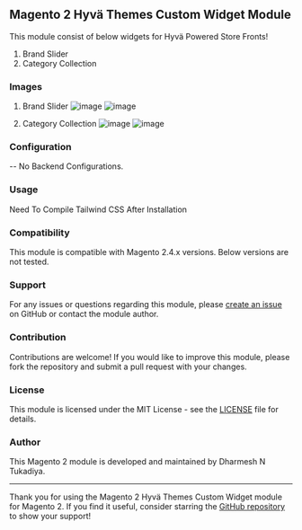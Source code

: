 ## Magento 2 Hyvä Themes Custom Widget Module

This module consist of below widgets for Hyvä Powered Store Fronts!

1. Brand Slider
2. Category Collection

### Images
1. Brand Slider
![image](https://github.com/dharmesh-tukadiya/hyva-widgets/assets/140082778/253bfe26-66a0-4165-b136-3e65f10a9710)
![image](https://github.com/dharmesh-tukadiya/hyva-widgets/assets/140082778/f669f709-6785-48d3-902a-8ef770cc7090)

2. Category Collection
![image](https://github.com/dharmesh-tukadiya/hyva-widgets/assets/140082778/aa659144-1be0-4b84-a3aa-d11362450c7d)
![image](https://github.com/dharmesh-tukadiya/hyva-widgets/assets/140082778/fe1953a9-994b-4c37-8fee-28a6e2ea4628)


### Configuration
-- No Backend Configurations.

### Usage
Need To Compile Tailwind CSS After Installation

### Compatibility

This module is compatible with Magento 2.4.x versions. Below versions are not tested.

### Support

For any issues or questions regarding this module, please [create an issue](https://github.com/dharmesh-tukadiya/hyva-widgets/issues) on GitHub or contact the module author.

### Contribution

Contributions are welcome! If you would like to improve this module, please fork the repository and submit a pull request with your changes.

### License

This module is licensed under the MIT License - see the [LICENSE](https://github.com/dharmesh-tukadiya/hyva-widgets/blob/main/LICENSE.txt) file for details.

### Author

This Magento 2 module is developed and maintained by Dharmesh N Tukadiya.


---

Thank you for using the Magento 2 Hyvä Themes Custom Widget module for Magento 2. If you find it useful, consider starring the [GitHub repository](https://github.com/dharmesh-tukadiya/hyva-widgets) to show your support!
